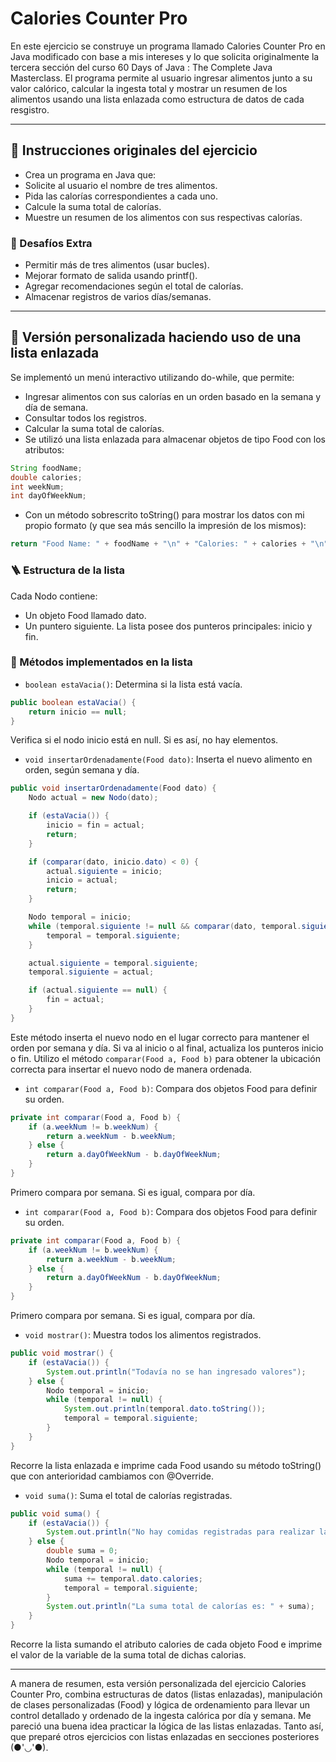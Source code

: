 # Calories Counter Pro

En este ejercicio se construye un programa llamado Calories Counter Pro en Java modificado con base a mis intereses y lo que solicita originalmente la tercera sección del curso 60 Days of Java : The Complete Java Masterclass. 
El programa permite al usuario ingresar alimentos junto a su valor calórico, calcular la ingesta total y mostrar un resumen de los alimentos usando una lista enlazada como estructura de datos de cada resgistro.

---

## 📌 Instrucciones originales del ejercicio

- Crea un programa en Java que:
- Solicite al usuario el nombre de tres alimentos.
- Pida las calorías correspondientes a cada uno.
- Calcule la suma total de calorías.
- Muestre un resumen de los alimentos con sus respectivas calorías.

### 🚀 Desafíos Extra

- Permitir más de tres alimentos (usar bucles).
- Mejorar formato de salida usando printf().
- Agregar recomendaciones según el total de calorías.
- Almacenar registros de varios días/semanas.

---

## 🔧 Versión personalizada haciendo uso de una lista enlazada

Se implementó un menú interactivo utilizando do-while, que permite:
- Ingresar alimentos con sus calorías en un orden basado en la semana y día de semana.
- Consultar todos los registros.
- Calcular la suma total de calorías.
- Se utilizó una lista enlazada para almacenar objetos de tipo Food con los atributos:
```java
String foodName;
double calories;
int weekNum;
int dayOfWeekNum;
```
- Con un método sobrescrito toString() para mostrar los datos con mi propio formato (y que sea más sencillo la impresión de los mismos):
```java
return "Food Name: " + foodName + "\n" + "Calories: " + calories + "\n" + "Week: " + weekNum + "\n" + "Day of Week: " + dayOfWeekNum + "\n";
```

### 🪜 Estructura de la lista
Cada Nodo contiene:
- Un objeto Food llamado dato.
- Un puntero siguiente.
La lista posee dos punteros principales: inicio y fin.

### 🧐 Métodos implementados en la lista
- `boolean estaVacia()`: Determina si la lista está vacía.
```java
public boolean estaVacia() {
    return inicio == null;
}
```
Verifica si el nodo inicio está en null. Si es así, no hay elementos.

- `void insertarOrdenadamente(Food dato)`: Inserta el nuevo alimento en orden, según semana y día.
```java
public void insertarOrdenadamente(Food dato) {
    Nodo actual = new Nodo(dato);

    if (estaVacia()) {
        inicio = fin = actual;
        return;
    }

    if (comparar(dato, inicio.dato) < 0) {
        actual.siguiente = inicio;
        inicio = actual;
        return;
    }

    Nodo temporal = inicio;
    while (temporal.siguiente != null && comparar(dato, temporal.siguiente.dato) >= 0) {
        temporal = temporal.siguiente;
    }

    actual.siguiente = temporal.siguiente;
    temporal.siguiente = actual;

    if (actual.siguiente == null) {
        fin = actual;
    }
}
```
Este método inserta el nuevo nodo en el lugar correcto para mantener el orden por semana y día. Si va al inicio o al final, actualiza los punteros inicio o fin.
Utilizo el método `comparar(Food a, Food b)` para obtener la ubicación correcta para insertar el nuevo nodo de manera ordenada.

- `int comparar(Food a, Food b)`: Compara dos objetos Food para definir su orden.
```java
private int comparar(Food a, Food b) {
    if (a.weekNum != b.weekNum) {
        return a.weekNum - b.weekNum;
    } else {
        return a.dayOfWeekNum - b.dayOfWeekNum;
    }
}
```
Primero compara por semana. Si es igual, compara por día.

- `int comparar(Food a, Food b)`: Compara dos objetos Food para definir su orden.
```java
private int comparar(Food a, Food b) {
    if (a.weekNum != b.weekNum) {
        return a.weekNum - b.weekNum;
    } else {
        return a.dayOfWeekNum - b.dayOfWeekNum;
    }
}
```
Primero compara por semana. Si es igual, compara por día.

- `void mostrar()`: Muestra todos los alimentos registrados.
```java
public void mostrar() {
    if (estaVacia()) {
        System.out.println("Todavía no se han ingresado valores");
    } else {
        Nodo temporal = inicio;
        while (temporal != null) {
            System.out.println(temporal.dato.toString());
            temporal = temporal.siguiente;
        }
    }
}
```
Recorre la lista enlazada e imprime cada Food usando su método toString() que con anterioridad cambiamos con @Override.

- `void suma()`: Suma el total de calorías registradas.
```java
public void suma() {
    if (estaVacia()) {
        System.out.println("No hay comidas registradas para realizar la suma total de calorías");
    } else {
        double suma = 0;
        Nodo temporal = inicio;
        while (temporal != null) {
            suma += temporal.dato.calories;
            temporal = temporal.siguiente;
        }
        System.out.println("La suma total de calorías es: " + suma);
    }
}
```
 Recorre la lista sumando el atributo calories de cada objeto Food e imprime el valor de la variable de la suma total de dichas calorias.

---

A manera de resumen, esta versión personalizada del ejercicio Calories Counter Pro, combina estructuras de datos (listas enlazadas), manipulación de clases personalizadas (Food) y lógica de ordenamiento para llevar un control detallado y ordenado de la ingesta calórica por día y semana.
Me pareció una buena idea practicar la lógica de las listas enlazadas. Tanto así, que preparé otros ejercicios con listas enlazadas en secciones posteriores (●'◡'●).
